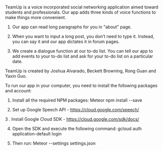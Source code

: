 TeamUp is a voice incorporated social networking application aimed toward students and
professionals. Our app adds three kinds of voice functions to make things more convenient.

1) Our app can read long paragraphs for you in "about" page.

2) When you want to input a long post, you don’t need to type it. Instead, you can say
it and our app dictates it in forum pages.

3) We create a dialogue function at our to-do list. You can tell our app to add events to
your to-do list and ask for your to-do list on a particular date.

TeamUp is created by Joshua Alvarado, Beckett Browning, Rong Guan and Yaxin Guo.

To run our app in your computer, you need to install the following packages and account:

1. Install all the required NPM packages:
	Meteor npm install --save

2. Set up Google Speech API - https://cloud.google.com/speech/

3 . Install Google Cloud SDK - https://cloud.google.com/sdk/docs/

4. Open the SDK and execute the following command:
	gcloud auth application-default login

5. Then run:
	Meteor --settings settings.json
